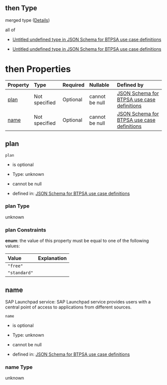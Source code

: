 ## then Type

merged type ([Details](btpsa-usecase-properties-services-items-allof-2-then-allof-46-then.md))

all of

*   [Untitled undefined type in JSON Schema for BTPSA use case definitions](btpsa-usecase-properties-services-items-allof-2-then-allof-46-then-allof-0.md "check type definition")

*   [Untitled undefined type in JSON Schema for BTPSA use case definitions](btpsa-usecase-properties-services-items-allof-2-then-allof-46-then-allof-1.md "check type definition")

# then Properties

| Property      | Type          | Required | Nullable       | Defined by                                                                                                                                                                                                            |
| :------------ | :------------ | :------- | :------------- | :-------------------------------------------------------------------------------------------------------------------------------------------------------------------------------------------------------------------- |
| [plan](#plan) | Not specified | Optional | cannot be null | [JSON Schema for BTPSA use case definitions](btpsa-usecase-properties-services-items-allof-2-then-allof-46-then-properties-plan.md "undefined#/properties/services/items/allOf/2/then/allOf/46/then/properties/plan") |
| [name](#name) | Not specified | Optional | cannot be null | [JSON Schema for BTPSA use case definitions](btpsa-usecase-properties-services-items-allof-2-then-allof-46-then-properties-name.md "undefined#/properties/services/items/allOf/2/then/allOf/46/then/properties/name") |

## plan



`plan`

*   is optional

*   Type: unknown

*   cannot be null

*   defined in: [JSON Schema for BTPSA use case definitions](btpsa-usecase-properties-services-items-allof-2-then-allof-46-then-properties-plan.md "undefined#/properties/services/items/allOf/2/then/allOf/46/then/properties/plan")

### plan Type

unknown

### plan Constraints

**enum**: the value of this property must be equal to one of the following values:

| Value        | Explanation |
| :----------- | :---------- |
| `"free"`     |             |
| `"standard"` |             |

## name

SAP Launchpad service: SAP Launchpad service provides users with a central point of access to applications from different sources.

`name`

*   is optional

*   Type: unknown

*   cannot be null

*   defined in: [JSON Schema for BTPSA use case definitions](btpsa-usecase-properties-services-items-allof-2-then-allof-46-then-properties-name.md "undefined#/properties/services/items/allOf/2/then/allOf/46/then/properties/name")

### name Type

unknown
